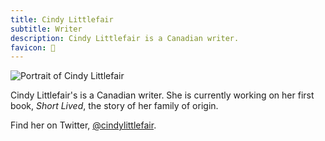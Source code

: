 ```yaml
---
title: Cindy Littlefair
subtitle: Writer
description: Cindy Littlefair is a Canadian writer.
favicon: 📖
---
```


<script>
  import portrait from '$lib/assets/portrait.jpg'
</script>

<img 
  src={portrait} 
  alt="Portrait of Cindy Littlefair" 
/>

Cindy Littlefair's is a Canadian writer. She is currently working on her first book, _Short Lived_, the story of her family of origin.

Find her on Twitter, [@cindylittlefair](https://twitter.com/cindylittlefair).
